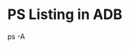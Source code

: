 <!-- TITLE: Mobile Adb -->
<!-- SUBTITLE: A quick summary of Mobile Adb -->

# PS Listing in ADB
ps -A